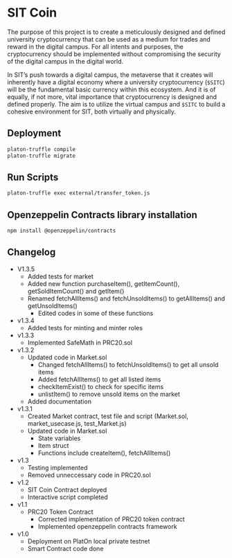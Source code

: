 # SIT Coin
The purpose of this project is to create a meticulously designed and defined university cryptocurrency that can be used as a medium for trades and reward in the digital campus. For all intents and purposes, the cryptocurrency should be implemented without compromising the security of the digital campus in the digital world. 

In SIT’s push towards a digital campus, the metaverse that it creates will inherently have a digital economy where a university cryptocurrency (`$SITC`) will be the fundamental basic currency within this ecosystem. And it is of equally, if not more, vital importance that cryptocurrency is designed and defined properly. The aim is to utilize the virtual campus and `$SITC` to build a cohesive environment for SIT, both virtually and physically.

## Deployment
```sh
platon-truffle compile
platon-truffle migrate
```

## Run Scripts
```sh
platon-truffle exec external/transfer_token.js
```

## Openzeppelin Contracts library installation
```sh
npm install @openzeppelin/contracts
```

## Changelog
- V1.3.5
  - Added tests for market
  - Added new function purchaseItem(), getItemCount(), getSoldItemCount() and getItem()
  - Renamed fetchAllItems() and fetchUnsoldItems() to getAllItems() and getUnsoldItems()
    - Edited codes in some of these functions
- v1.3.4
  - Added tests for minting and minter roles
- v1.3.3
  - Implemented SafeMath in PRC20.sol
- v1.3.2
  - Updated code in Market.sol
    - Changed fetchAllItems() to fetchUnsoldItems() to get all unsold items
    - Added fetchAllItems() to get all listed items 
    - checkItemExist() to check for specific items
    - unlistItem() to remove unsold items on the market
  - Added documentation
- v1.3.1
  - Created Market contract, test file and script (Market.sol, market_usecase.js, test_Market.js)
  - Updated code in Market.sol
    - State variables
    - Item struct
    - Functions include createItem(), fetchAllItems()
- v1.3
  - Testing implemented
  - Removed unneccessary code in PRC20.sol
- v1.2
  - SIT Coin Contract deployed
  - Interactive script completed
- v1.1
  - PRC20 Token Contract
    - Corrected implementation of PRC20 token contract
    - Implemented openzeppelin contracts framework
- v1.0
  - Deployment on PlatOn local private testnet
  - Smart Contract code done